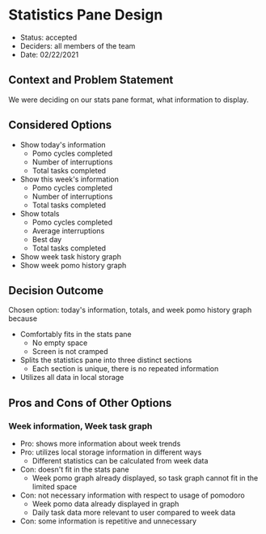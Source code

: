 # Statistics Pane Design

* Status: accepted
* Deciders: all members of the team
* Date: 02/22/2021

## Context and Problem Statement

We were deciding on our stats pane format, what information to display.

## Considered Options

* Show today's information
  - Pomo cycles completed
  - Number of interruptions
  - Total tasks completed
* Show this week's information
  - Pomo cycles completed
  - Number of interruptions
  - Total tasks completed
* Show totals
  - Pomo cycles completed
  - Average interruptions
  - Best day
  - Total tasks completed
* Show week task history graph
* Show week pomo history graph

## Decision Outcome

Chosen option: today's information, totals, and week pomo history graph because

* Comfortably fits in the stats pane
  - No empty space
  - Screen is not cramped
* Splits the statistics pane into three distinct sections
  - Each section is unique, there is no repeated information
* Utilizes all data in local storage

## Pros and Cons of Other Options

### Week information, Week task graph

* Pro: shows more information about week trends 
* Pro: utilizes local storage information in different ways
  - Different statistics can be calculated from week data
* Con: doesn't fit in the stats pane
  - Week pomo graph already displayed, so task graph cannot fit in the limited space
* Con: not necessary information with respect to usage of pomodoro
  - Week pomo data already displayed in graph
  - Daily task data more relevant to user compared to week data
* Con: some information is repetitive and unnecessary
